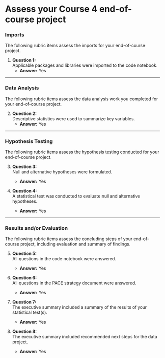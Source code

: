# Assess your Course 4 end-of-course project


### Imports
The following rubric items assess the imports for your end-of-course project.

1. **Question 1:**  
   Applicable packages and libraries were imported to the code notebook.  
   - **Answer:** Yes

---

### Data Analysis
The following rubric items assess the data analysis work you completed for your end-of-course project.

2. **Question 2:**  
   Descriptive statistics were used to summarize key variables.  
   - **Answer:** Yes

---

### Hypothesis Testing
The following rubric items assess the hypothesis testing conducted for your end-of-course project.

3. **Question 3:**  
   Null and alternative hypotheses were formulated.  
   - **Answer:** Yes

4. **Question 4:**  
   A statistical test was conducted to evaluate null and alternative hypotheses.  
   - **Answer:** Yes

---

### Results and/or Evaluation
The following rubric items assess the concluding steps of your end-of-course project, including evaluation and summary of findings.

5. **Question 5:**  
   All questions in the code notebook were answered.  
   - **Answer:** Yes

6. **Question 6:**  
   All questions in the PACE strategy document were answered.  
   - **Answer:** Yes

7. **Question 7:**  
   The executive summary included a summary of the results of your statistical test(s).  
   - **Answer:** Yes

8. **Question 8:**  
   The executive summary included recommended next steps for the data project.  
   - **Answer:** Yes
